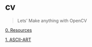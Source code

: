 # cv
> Lets' Make anything with OpenCV

<a href="https://github.com/softho0n/cv/tree/main/resources">0. Resources</a> 

<a href="https://github.com/softho0n/cv/blob/main/docs/01-ascii-art.md">1. ASCII-ART</a>
